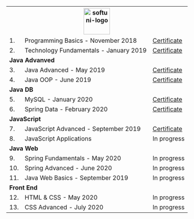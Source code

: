 <div style="font-size:30px">
<table>
<tr>
  <th colspan="3">
      <img src="https://softuni.bg/content/images/svg-logos/software-university-logo.svg" height="70px" alt="softuni-logo">
  </th>
</tr>
<tr>
    <td>1.</td>
    <td>Programming Basics - November 2018</td>
    <td>
      <a target="_blank" href="https://softuni.bg/certificates/details/61920/c61c3ccc">Certificate</a>
    </td>
  </tr>
  <tr>
    <td>2.</td>
    <td>Technology Fundamentals - January 2019</td>
    <td>
      <a target="_blank" href="https://softuni.bg/certificates/details/65615/b8f50808">Certificate</a>
    </td>
   </tr>
  
  <tr><td colspan=3><b>Java Advanved</b></td></tr>
  <tr>
    <td>3.</td>
    <td>Java Advanced - May 2019</td>
    <td>
      <a href="https://softuni.bg/certificates/details/67986/38bb9c72">Certificate</a>
    </td>
  </tr>
  <tr>
    <td>4.</td>
    <td>Java OOP - June 2019</td>
    <td>
      <a href="https://softuni.bg/certificates/details/69455/fd5e2196">Certificate</a>
    </td>
  </tr>
  
  <tr><td colspan="3"><b>Java DB</b></td></tr>
  <tr>
    <td>5.</td>
    <td>MySQL - January 2020</td>
    <td>
        <a href="https://softuni.bg/certificates/details/78885/9d8b4768">Certificate</a>
    </td>
  </tr>
  <tr>
    <td>6.</td>
    <td>Spring Data - February 2020</td>
    <td>
        <a href="https://softuni.bg/certificates/details/79018/75381bf1">Certificate</a>
    </td>
  </tr>
   
  <tr><td colspan="3"><b>JavaScript</b></td></tr>
  <tr>
    <td>7.</td>
    <td>JavaScript Advanced - September 2019</td>
    <td>
      <a href="https://softuni.bg/certificates/details/81300/1f718b13">Certificate</a>
    </td>
  </tr>
  <tr>
    <td>8.</td>
    <td>JavaScript Applications</td>
    <td>
        In progress
    </td>
  </tr>
  
  <tr><td colspan="2"><b>Java Web</b></td></tr>
    <tr>
    <td>9.</td>
    <td>Spring Fundamentals - May 2020 </td>
    <td>
        In progress
    </td>
  </tr>
  <tr>
    <td>10.</td>
    <td>Spring Advanced - June 2020 </td>
    <td>
        In progress
    </td>
  </tr>
  <tr>
    <td>11.</td>
    <td>Java Web Basics - September 2019 </td>
    <td>
        In progress
    </td>
  </tr>
  
  <tr><td colspan="3"><b>Front End</b></td></tr>
  <tr>
    <td>12.</td>
    <td>HTML & CSS - May 2020 </td>
    <td>
        In progress
    </td>
  </tr>
  <tr>
    <td>13.</td>
    <td>CSS Advanced - July 2020</td>
    <td>
        In progress
    </td>
  </tr>
  
</table>
</div>
